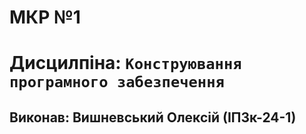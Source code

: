# МКР №1
# Дисцилпіна: `Конструювання програмного забезпечення`
## Виконав: Вишневський Олексій (ІПЗк-24-1)